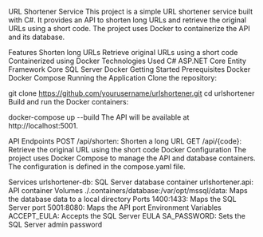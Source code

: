 URL Shortener Service
This project is a simple URL shortener service built with C#. It provides an API to shorten long URLs and retrieve the original URLs using a short code. The project uses Docker to containerize the API and its database.

Features
Shorten long URLs
Retrieve original URLs using a short code
Containerized using Docker
Technologies Used
C#
ASP.NET Core
Entity Framework Core
SQL Server
Docker
Getting Started
Prerequisites
Docker
Docker Compose
Running the Application
Clone the repository:

git clone https://github.com/yourusername/urlshortener.git
cd urlshortener
Build and run the Docker containers:

docker-compose up --build
The API will be available at http://localhost:5001.

API Endpoints
POST /api/shorten: Shorten a long URL
GET /api/{code}: Retrieve the original URL using the short code
Docker Configuration
The project uses Docker Compose to manage the API and database containers. The configuration is defined in the compose.yaml file.

Services
urlshortener-db: SQL Server database container
urlshortener.api: API container
Volumes
./.containers/database:/var/opt/mssql/data: Maps the database data to a local directory
Ports
1400:1433: Maps the SQL Server port
5001:8080: Maps the API port
Environment Variables
ACCEPT_EULA: Accepts the SQL Server EULA
SA_PASSWORD: Sets the SQL Server admin password

